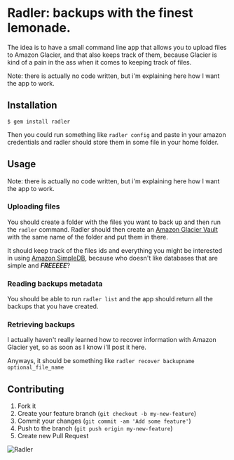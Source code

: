 # Radler: backups with the finest lemonade.

The idea is to have a small command line app that allows you to upload files to Amazon Glacier, and that also keeps track of them, because Glacier is kind of a pain in the ass when it comes to keeping track of files.

Note: there is actually no code written, but i'm explaining here how I want the app to work.

## Installation

    $ gem install radler

Then you could run something like ``radler config`` and paste in your amazon credentials and radler should store them in some file in your home folder.

## Usage

Note: there is actually no code written, but i'm explaining here how I want the app to work.

### Uploading files

You should create a folder with the files you want to back up and then run the ``radler`` command.
Radler should then create an [Amazon Glacier Vault](https://aws.amazon.com/glacier/faqs/#How_do_vaults_work) with the same name of the folder and put them in there.

It should keep track of the files ids and everything you might be interested in using [Amazon SimpleDB](https://aws.amazon.com/simpledb/), because who doesn't like databases that are simple and ***FREEEEE***?

### Reading backups metadata

You should be able to run ``radler list`` and the app should return all the backups that you have created.

### Retrieving backups

I actually haven't really learned how to recover information with Amazon Glacier yet, so as soon as I know i'll post it here.

Anyways, it should be something like ``radler recover backupname optional_file_name``

## Contributing

1. Fork it
2. Create your feature branch (`git checkout -b my-new-feature`)
3. Commit your changes (`git commit -am 'Add some feature'`)
4. Push to the branch (`git push origin my-new-feature`)
5. Create new Pull Request

![Radler](http://i.imgur.com/9sWgiM3.jpg)
